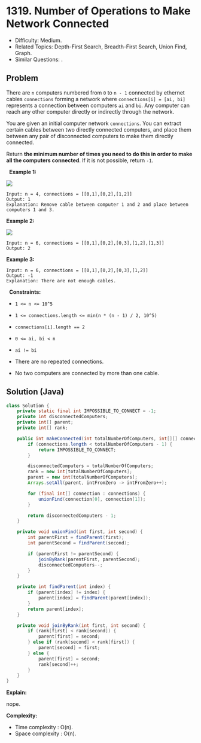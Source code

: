 # 1319. Number of Operations to Make Network Connected

- Difficulty: Medium.
- Related Topics: Depth-First Search, Breadth-First Search, Union Find, Graph.
- Similar Questions: .

## Problem

There are ```n``` computers numbered from ```0``` to ```n - 1``` connected by ethernet cables ```connections``` forming a network where ```connections[i] = [ai, bi]``` represents a connection between computers ```ai``` and ```bi```. Any computer can reach any other computer directly or indirectly through the network.

You are given an initial computer network ```connections```. You can extract certain cables between two directly connected computers, and place them between any pair of disconnected computers to make them directly connected.

Return **the minimum number of times you need to do this in order to make all the computers connected**. If it is not possible, return ```-1```.

 
**Example 1:**

![](https://assets.leetcode.com/uploads/2020/01/02/sample_1_1677.png)

```
Input: n = 4, connections = [[0,1],[0,2],[1,2]]
Output: 1
Explanation: Remove cable between computer 1 and 2 and place between computers 1 and 3.
```

**Example 2:**

![](https://assets.leetcode.com/uploads/2020/01/02/sample_2_1677.png)

```
Input: n = 6, connections = [[0,1],[0,2],[0,3],[1,2],[1,3]]
Output: 2
```

**Example 3:**

```
Input: n = 6, connections = [[0,1],[0,2],[0,3],[1,2]]
Output: -1
Explanation: There are not enough cables.
```

 
**Constraints:**


	
- ```1 <= n <= 10^5```
	
- ```1 <= connections.length <= min(n * (n - 1) / 2, 10^5)```
	
- ```connections[i].length == 2```
	
- ```0 <= ai, bi < n```
	
- ```ai != bi```
	
- There are no repeated connections.
	
- No two computers are connected by more than one cable.



## Solution (Java)

```java
class Solution {
    private static final int IMPOSSIBLE_TO_CONNECT = -1;
    private int disconnectedComputers;
    private int[] parent;
    private int[] rank;

    public int makeConnected(int totalNumberOfComputers, int[][] connections) {
        if (connections.length < totalNumberOfComputers - 1) {
            return IMPOSSIBLE_TO_CONNECT;
        }

        disconnectedComputers = totalNumberOfComputers;
        rank = new int[totalNumberOfComputers];
        parent = new int[totalNumberOfComputers];
        Arrays.setAll(parent, intFromZero -> intFromZero++);

        for (final int[] connection : connections) {
            unionFind(connection[0], connection[1]);
        }

        return disconnectedComputers - 1;
    }

    private void unionFind(int first, int second) {
        int parentFirst = findParent(first);
        int parentSecond = findParent(second);

        if (parentFirst != parentSecond) {
            joinByRank(parentFirst, parentSecond);
            disconnectedComputers--;
        }
    }

    private int findParent(int index) {
        if (parent[index] != index) {
            parent[index] = findParent(parent[index]);
        }
        return parent[index];
    }

    private void joinByRank(int first, int second) {
        if (rank[first] < rank[second]) {
            parent[first] = second;
        } else if (rank[second] < rank[first]) {
            parent[second] = first;
        } else {
            parent[first] = second;
            rank[second]++;
        }
    }
}
```

**Explain:**

nope.

**Complexity:**

* Time complexity : O(n).
* Space complexity : O(n).

